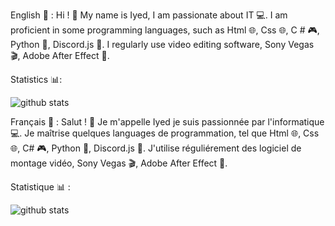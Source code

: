 English 🎈 :
Hi ! 👋
My name is Iyed, I am passionate about IT 💻.
I am proficient in some programming languages, such as Html 🌐, Css 🌐, C # 🎮, Python 🐍, Discord.js 🤖. I regularly use video editing software, Sony Vegas 🎬, Adobe After Effect 🎥.

Statistics 📊:

![github stats](https://github-readme-stats.vercel.app/api?username=iyed-dev&show_icons=true&theme=tokyonight&count_private=true)

Français 🥖 :
Salut ! 👋
Je m'appelle Iyed je suis passionnée par l'informatique 💻.
Je maîtrise quelques languages de programmation, tel que Html 🌐, Css 🌐, C# 🎮, Python 🐍, Discord.js 🤖. J'utilise réguliérement des logiciel de montage vidéo, Sony Vegas 🎬, Adobe After Effect 🎥.

Statistique 📊 :

![github stats](https://github-readme-stats.vercel.app/api?username=iyed-dev&show_icons=true&theme=tokyonight&count_private=true)

